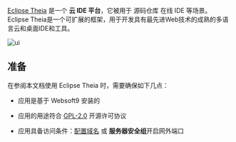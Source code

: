 [Eclipse Theia](https://theia-ide.org/) 是一个 **云 IDE 平台**，它被用于 源码仓库 在线 IDE  等场景。Eclipse Theia是一个可扩展的框架，用于开发具有最先进Web技术的成熟的多语言云和桌面IDE和工具。


![ui](https://libs.websoft9.com/Websoft9/DocsPicture/zh/theia/theia-gui-websoft9.jpg)


## 准备

在参阅本文档使用 Eclipse Theia 时，需要确保如下几点：

- 应用是基于 Websoft9 安装的

- 应用的用途符合 [GPL-2.0](https://opensource.org/licenses/GPL-2.0) 开源许可协议

- 应用具备访问条件：[配置域名](./guide/appsetdomain) 或 **服务器安全组**开启网外端口